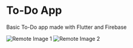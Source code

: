 # To-Do App

Basic To-Do app made with Flutter and Firebase

![Remote Image 1](https://www.dropbox.com/s/h7vrcnqrrpzkwlu/Screenshot%202022-07-07%20at%208.48.18%20PM.png?dl=0)
![Remote Image 2](https://www.dropbox.com/s/n9xbg401ib0nw4r/Screenshot%202022-07-07%20at%208.21.19%20PM.png?dl=0)
